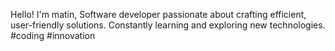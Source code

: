 Hello! I'm matin, Software developer passionate about crafting efficient, user-friendly solutions. Constantly learning and exploring new technologies. #coding #innovation
